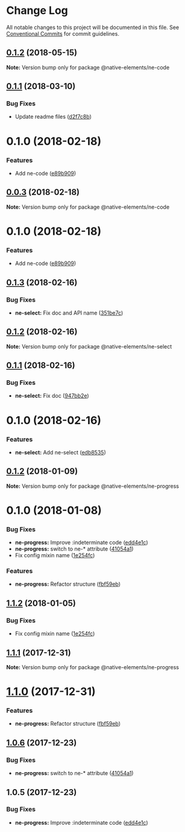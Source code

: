 # Change Log

All notable changes to this project will be documented in this file.
See [Conventional Commits](https://conventionalcommits.org) for commit guidelines.

<a name="0.1.2"></a>
## [0.1.2](https://github.com/equinusocio/native-elements/tree/master/elements/ne-code/compare/@native-elements/ne-code@0.1.1...@native-elements/ne-code@0.1.2) (2018-05-15)




**Note:** Version bump only for package @native-elements/ne-code

<a name="0.1.1"></a>
## [0.1.1](https://github.com/equinusocio/native-elements/tree/master/elements/ne-code/compare/@native-elements/ne-code@0.0.3...@native-elements/ne-code@0.1.1) (2018-03-10)


### Bug Fixes

* Update readme files ([d2f7c8b](https://github.com/equinusocio/native-elements/tree/master/elements/ne-code/commit/d2f7c8b))




<a name="0.1.0"></a>
# 0.1.0 (2018-02-18)


### Features

* Add ne-code ([e89b909](https://github.com/equinusocio/native-elements/tree/master/elements/ne-code/commit/e89b909))




<a name="0.0.3"></a>
## [0.0.3](https://github.com/equinusocio/native-elements/tree/master/elements/ne-code/compare/@native-elements/ne-code@0.1.0...@native-elements/ne-code@0.0.3) (2018-02-18)




**Note:** Version bump only for package @native-elements/ne-code

<a name="0.1.0"></a>
# 0.1.0 (2018-02-18)


### Features

* Add ne-code ([e89b909](https://github.com/equinusocio/native-elements/tree/master/elements/ne-code/commit/e89b909))




<a name="0.1.3"></a>
## [0.1.3](https://github.com/equinusocio/native-elements/tree/master/elements/ne-select/compare/@native-elements/ne-select@0.1.2...@native-elements/ne-select@0.1.3) (2018-02-16)


### Bug Fixes

* **ne-select:** Fix doc and API name ([351be7c](https://github.com/equinusocio/native-elements/tree/master/elements/ne-select/commit/351be7c))




<a name="0.1.2"></a>
## [0.1.2](https://github.com/equinusocio/native-elements/tree/master/elements/ne-select/compare/@native-elements/ne-select@0.1.1...@native-elements/ne-select@0.1.2) (2018-02-16)




**Note:** Version bump only for package @native-elements/ne-select

<a name="0.1.1"></a>
## [0.1.1](https://github.com/equinusocio/native-elements/tree/master/elements/ne-select/compare/@native-elements/ne-select@0.1.0...@native-elements/ne-select@0.1.1) (2018-02-16)


### Bug Fixes

* **ne-select:** Fix doc ([947bb2e](https://github.com/equinusocio/native-elements/tree/master/elements/ne-select/commit/947bb2e))




<a name="0.1.0"></a>
# 0.1.0 (2018-02-16)


### Features

* **ne-select:** Add ne-select ([edb8535](https://github.com/equinusocio/native-elements/tree/master/elements/ne-select/commit/edb8535))




<a name="0.1.2"></a>
## [0.1.2](https://github.com/equinusocio/native-elements/tree/master/elements/ne-progress/compare/@native-elements/ne-progress@0.1.0...@native-elements/ne-progress@0.1.2) (2018-01-09)




**Note:** Version bump only for package @native-elements/ne-progress

<a name="0.1.0"></a>
# 0.1.0 (2018-01-08)


### Bug Fixes

* **ne-progress:** Improve :indeterminate code ([edd4e1c](https://github.com/equinusocio/native-elements/tree/master/elements/ne-progress/commit/edd4e1c))
* **ne-progress:** switch to ne-* attribute ([41054a1](https://github.com/equinusocio/native-elements/tree/master/elements/ne-progress/commit/41054a1))
* Fix config mixin name ([1e254fc](https://github.com/equinusocio/native-elements/tree/master/elements/ne-progress/commit/1e254fc))


### Features

* **ne-progress:** Refactor structure ([fbf59eb](https://github.com/equinusocio/native-elements/tree/master/elements/ne-progress/commit/fbf59eb))




<a name="1.1.2"></a>
## [1.1.2](https://github.com/equinusocio/native-elements/tree/master/elements/ne-progress/compare/@native-elements/ne-progress@1.1.1...@native-elements/ne-progress@1.1.2) (2018-01-05)


### Bug Fixes

* Fix config mixin name ([1e254fc](https://github.com/equinusocio/native-elements/tree/master/elements/ne-progress/commit/1e254fc))




<a name="1.1.1"></a>
## [1.1.1](https://github.com/equinusocio/native-elements/tree/master/elements/ne-progress/compare/@native-elements/ne-progress@1.1.0...@native-elements/ne-progress@1.1.1) (2017-12-31)




**Note:** Version bump only for package @native-elements/ne-progress

<a name="1.1.0"></a>
# [1.1.0](https://github.com/equinusocio/native-elements/tree/master/elements/ne-progress/compare/@native-elements/ne-progress@1.0.6...@native-elements/ne-progress@1.1.0) (2017-12-31)


### Features

* **ne-progress:** Refactor structure ([fbf59eb](https://github.com/equinusocio/native-elements/tree/master/elements/ne-progress/commit/fbf59eb))




<a name="1.0.6"></a>
## [1.0.6](https://github.com/equinusocio/native-elements/tree/master/elements/ne-progress/compare/@native-elements/ne-progress@1.0.5...@native-elements/ne-progress@1.0.6) (2017-12-23)


### Bug Fixes

* **ne-progress:** switch to ne-* attribute ([41054a1](https://github.com/equinusocio/native-elements/tree/master/elements/ne-progress/commit/41054a1))




<a name="1.0.5"></a>
## 1.0.5 (2017-12-23)


### Bug Fixes

* **ne-progress:** Improve :indeterminate code ([edd4e1c](https://github.com/equinusocio/native-elements/tree/master/elements/ne-progress/commit/edd4e1c))
